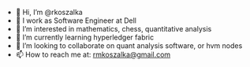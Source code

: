 - 👋 Hi, I’m @rkoszalka
- 👋 I work as Software Engineer at Dell
- 👀 I’m interested in mathematics, chess, quantitative analysis
- 🌱 I’m currently learning hyperledger fabric
- 💞️ I’m looking to collaborate on quant analysis software, or hvm nodes
- 📫 How to reach me at: rmkoszalka@gmail.com

<!---
rkoszalka/rkoszalka is a ✨ special ✨ repository because its `README.md` (this file) appears on your GitHub profile.
You can click the Preview link to take a look at your changes.
--->
